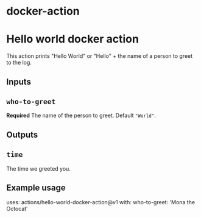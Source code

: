 # docker-action

# Hello world docker action

This action prints "Hello World" or "Hello" + the name of a person to greet to the log.

## Inputs

## `who-to-greet`

**Required** The name of the person to greet. Default `"World"`.

## Outputs

## `time`

The time we greeted you.

## Example usage

uses: actions/hello-world-docker-action@v1
with:
  who-to-greet: 'Mona the Octocat'
